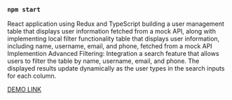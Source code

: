 ### `npm start`

React application using Redux and TypeScript building a user management table that displays user information fetched from a
mock API, along with implementing local filter functionality
table that displays user
information, including name, username, email, and phone, fetched from a mock
API  
Implemention Advanced Filtering: Integration a search feature that allows users to
filter the table by name, username, email, and phone. The displayed results
update dynamically as the user types in the search inputs for each
column.

[DEMO LINK](https://filter-users-alive.netlify.app/)
